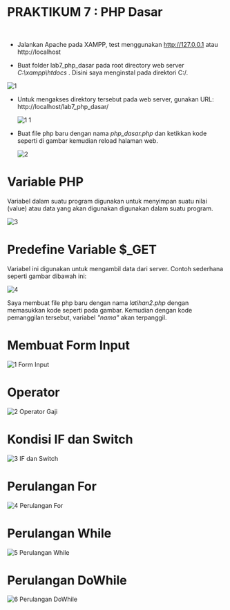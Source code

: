 # **PRAKTIKUM 7 : PHP Dasar**<br/>
</br>

+ Jalankan Apache pada XAMPP, test menggunakan http://127.0.0.1 atau http://localhost

+ Buat folder lab7_php_dasar pada root directory web server  <i>C:\xampp\htdocs</i> . Disini saya menginstal pada direktori C:/.
  
 ![1](https://user-images.githubusercontent.com/56438848/117562744-891a8b80-b0cb-11eb-8a55-4fb6a5573e90.JPG)
  
+ Untuk mengakses direktory tersebut pada web server, gunakan URL: http://localhost/lab7_php_dasar/ 

  ![1 1](https://user-images.githubusercontent.com/56438848/117562780-ced75400-b0cb-11eb-890b-27a24b666aa6.JPG)

+ Buat file php baru dengan nama <i>php_dasar.php</i> dan ketikkan kode seperti di gambar kemudian reload halaman web.

  ![2](https://user-images.githubusercontent.com/56438848/117562748-8b7ce580-b0cb-11eb-94ca-dd69d6f073e8.JPG)
  
# **Variable PHP**
  Variabel dalam suatu program digunakan untuk menyimpan suatu nilai (value) atau data yang akan digunakan digunakan dalam suatu program. 

  ![3](https://user-images.githubusercontent.com/56438848/117562753-8e77d600-b0cb-11eb-9829-c6a815961910.JPG)
  
# **Predefine Variable <b>$_GET</b>**
  Variabel ini digunakan untuk mengambil data dari server. Contoh sederhana seperti gambar dibawah ini:
  
  ![4](https://user-images.githubusercontent.com/56438848/117562751-8d46a900-b0cb-11eb-9fef-8289d3e5ba8e.JPG)

  Saya membuat file php baru dengan nama <i>latihan2.php</i> dengan memasukkan kode seperti pada gambar. Kemudian dengan kode pemanggilan tersebut, variabel <i>"nama"</i> akan terpanggil.

# **Membuat Form Input</b>**
  ![1 Form Input](https://user-images.githubusercontent.com/56438848/117563769-5031e500-b0d2-11eb-8964-50d114546f20.JPG)


# **Operator</b>**
  ![2 Operator Gaji](https://user-images.githubusercontent.com/56438848/117563770-50ca7b80-b0d2-11eb-838c-bb6f7fcaedbf.JPG)


# **Kondisi IF dan Switch</b>**
  ![3 IF dan Switch](https://user-images.githubusercontent.com/56438848/117563771-51631200-b0d2-11eb-97df-1e5afb664075.JPG)


# **Perulangan For</b>**
  ![4 Perulangan For](https://user-images.githubusercontent.com/56438848/117563773-51fba880-b0d2-11eb-86b9-cb10ee0b0e05.JPG)


# **Perulangan While</b>**
  ![5 Perulangan While](https://user-images.githubusercontent.com/56438848/117563774-532cd580-b0d2-11eb-821a-5bf4c49e6cd0.JPG)


# **Perulangan DoWhile</b>**
  ![6 Perulangan DoWhile](https://user-images.githubusercontent.com/56438848/117563767-4e682180-b0d2-11eb-9c18-5946d364a0b9.JPG)
